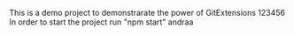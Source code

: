 This is a demo project to demonstrarate the power of GitExtensions
123456
In order to start the project run "npm start" andraa